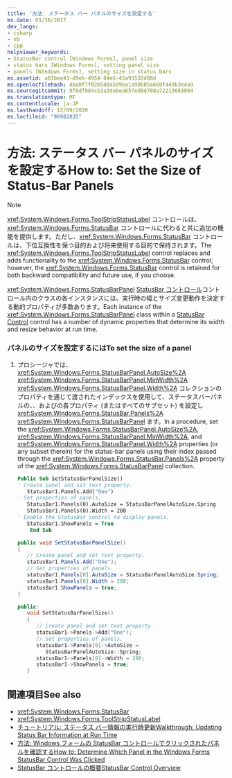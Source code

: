 ```yaml
---
title: '方法: ステータス バー パネルのサイズを設定する'
ms.date: 03/30/2017
dev_langs:
- csharp
- vb
- cpp
helpviewer_keywords:
- StatusBar control [Windows Forms], panel size
- status bars [Windows Forms], setting panel size
- panels [Windows Forms], setting size in status bars
ms.assetid: a01bee43-d9eb-4954-84e6-45a93532d08d
ms.openlocfilehash: 4ba0f7f02b548a5d9ea1a99605a668f449b3e4a9
ms.sourcegitcommit: 9f6df084c53a3da0ea657ed0d708a72213683084
ms.translationtype: MT
ms.contentlocale: ja-JP
ms.lasthandoff: 12/09/2020
ms.locfileid: "96982835"
---
```

# <a name="how-to-set-the-size-of-status-bar-panels"></a><span data-ttu-id="2853f-102">方法: ステータス バー パネルのサイズを設定する</span><span class="sxs-lookup"><span data-stu-id="2853f-102">How to: Set the Size of Status-Bar Panels</span></span>
> [!NOTE]
> <span data-ttu-id="2853f-103"><xref:System.Windows.Forms.ToolStripStatusLabel> コントロールは、<xref:System.Windows.Forms.StatusBar> コントロールに代わると共に追加の機能を提供します。ただし、<xref:System.Windows.Forms.StatusBar> コントロールは、下位互換性を保つ目的および将来使用する目的で保持されます。</span><span class="sxs-lookup"><span data-stu-id="2853f-103">The <xref:System.Windows.Forms.ToolStripStatusLabel> control replaces and adds functionality to the <xref:System.Windows.Forms.StatusBar> control; however, the <xref:System.Windows.Forms.StatusBar> control is retained for both backward compatibility and future use, if you choose.</span></span>  
  
 <span data-ttu-id="2853f-104"><xref:System.Windows.Forms.StatusBarPanel> [StatusBar コントロール](statusbar-control-windows-forms.md)コントロール内のクラスの各インスタンスには、実行時の幅とサイズ変更動作を決定する動的プロパティが多数あります。</span><span class="sxs-lookup"><span data-stu-id="2853f-104">Each instance of the <xref:System.Windows.Forms.StatusBarPanel> class within a [StatusBar Control](statusbar-control-windows-forms.md) control has a number of dynamic properties that determine its width and resize behavior at run time.</span></span>  
  
### <a name="to-set-the-size-of-a-panel"></a><span data-ttu-id="2853f-105">パネルのサイズを設定するには</span><span class="sxs-lookup"><span data-stu-id="2853f-105">To set the size of a panel</span></span>  
  
1. <span data-ttu-id="2853f-106">プロシージャでは、 <xref:System.Windows.Forms.StatusBarPanel.AutoSize%2A> <xref:System.Windows.Forms.StatusBarPanel.MinWidth%2A> <xref:System.Windows.Forms.StatusBarPanel.Width%2A> コレクションのプロパティを通じて渡されたインデックスを使用して、ステータスバーパネルの、、およびの各プロパティ (またはすべてのサブセット) を設定し <xref:System.Windows.Forms.StatusBar.Panels%2A> <xref:System.Windows.Forms.StatusBarPanel> ます。</span><span class="sxs-lookup"><span data-stu-id="2853f-106">In a procedure, set the <xref:System.Windows.Forms.StatusBarPanel.AutoSize%2A>, <xref:System.Windows.Forms.StatusBarPanel.MinWidth%2A>, and <xref:System.Windows.Forms.StatusBarPanel.Width%2A> properties (or any subset therein) for the status-bar panels using their index passed through the <xref:System.Windows.Forms.StatusBar.Panels%2A> property of the <xref:System.Windows.Forms.StatusBarPanel> collection.</span></span>  
  
    ```vb  
    Public Sub SetStatusBarPanelSize()  
    ' Create panel and set text property.  
       StatusBar1.Panels.Add("One")  
    ' Set properties of panels.  
       StatusBar1.Panels(0).AutoSize = StatusBarPanelAutoSize.Spring  
       StatusBar1.Panels(0).Width = 200  
    ' Enable the StatusBar control to display panels.  
       StatusBar1.ShowPanels = True  
        End Sub  
    ```  
  
    ```csharp  
    public void SetStatusBarPanelSize()  
    {  
       // Create panel and set text property.  
       statusBar1.Panels.Add("One");  
       // Set properties of panels.  
       statusBar1.Panels[0].AutoSize = StatusBarPanelAutoSize.Spring;  
       statusBar1.Panels[0].Width = 200;  
       statusBar1.ShowPanels = true;  
    }  
    ```  
  
    ```cpp  
    public:  
       void SetStatusBarPanelSize()  
       {  
          // Create panel and set text property.  
          statusBar1->Panels->Add("One");  
          // Set properties of panels.  
          statusBar1->Panels[0]->AutoSize =  
             StatusBarPanelAutoSize::Spring;  
          statusBar1->Panels[0]->Width = 200;  
          statusBar1->ShowPanels = true;  
       }  
    ```  
  
## <a name="see-also"></a><span data-ttu-id="2853f-107">関連項目</span><span class="sxs-lookup"><span data-stu-id="2853f-107">See also</span></span>

- <xref:System.Windows.Forms.StatusBar>
- <xref:System.Windows.Forms.ToolStripStatusLabel>
- [<span data-ttu-id="2853f-108">チュートリアル: ステータス バー情報の実行時更新</span><span class="sxs-lookup"><span data-stu-id="2853f-108">Walkthrough: Updating Status Bar Information at Run Time</span></span>](walkthrough-updating-status-bar-information-at-run-time.md)
- [<span data-ttu-id="2853f-109">方法: Windows フォームの StatusBar コントロールでクリックされたパネルを確認する</span><span class="sxs-lookup"><span data-stu-id="2853f-109">How to: Determine Which Panel in the Windows Forms StatusBar Control Was Clicked</span></span>](determine-which-panel-wf-statusbar-control-was-clicked.md)
- [<span data-ttu-id="2853f-110">StatusBar コントロールの概要</span><span class="sxs-lookup"><span data-stu-id="2853f-110">StatusBar Control Overview</span></span>](statusbar-control-overview-windows-forms.md)
